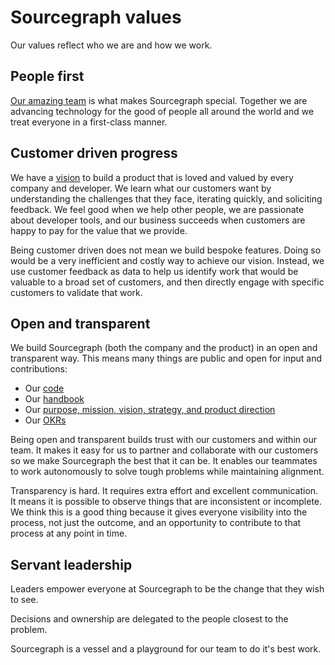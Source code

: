 # Sourcegraph values

Our values reflect who we are and how we work.

## People first

[Our amazing team](teammate_qualities.md) is what makes Sourcegraph special. Together we are advancing technology for the good of people all around the world and we treat everyone in a first-class manner.

## Customer driven progress

We have a [vision](strategy.md#vision) to build a product that is loved and valued by every company and developer. We learn what our customers want by understanding the challenges that they face, iterating quickly, and soliciting feedback. We feel good when we help other people, we are passionate about developer tools, and our business succeeds when customers are happy to pay for the value that we provide.

Being customer driven does not mean we build bespoke features. Doing so would be a very inefficient and costly way to achieve our vision. Instead, we use customer feedback as data to help us identify work that would be valuable to a broad set of customers, and then directly engage with specific customers to validate that work.

## Open and transparent

We build Sourcegraph (both the company and the product) in an open and transparent way. This means many things are public and open for input and contributions:

- Our [code](https://github.com/sourcegraph/sourcegraph)
- Our [handbook](../handbook/index.md)
- Our [purpose, mission, vision, strategy, and product direction](strategy.md)
- Our [OKRs](okrs/index.md)

Being open and transparent builds trust with our customers and within our team. It makes it easy for us to partner and collaborate with our customers so we make Sourcegraph the best that it can be. It enables our teammates to work autonomously to solve tough problems while maintaining alignment.

Transparency is hard. It requires extra effort and excellent communication. It means it is possible to observe things that are inconsistent or incomplete. We think this is a good thing because it gives everyone visibility into the process, not just the outcome, and an opportunity to contribute to that process at any point in time.

## Servant leadership

Leaders empower everyone at Sourcegraph to be the change that they wish to see.

Decisions and ownership are delegated to the people closest to the problem.

Sourcegraph is a vessel and a playground for our team to do it's best work.

